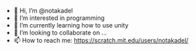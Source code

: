 - 👋 Hi, I’m @notakadel
- 👀 I’m interested in programming
- 🌱 I’m currently learning how to use unity
- 💞️ I’m looking to collaborate on ...
- 📫 How to reach me: https://scratch.mit.edu/users/notakadel/

<!---
notakadel/notakadel is a ✨ special ✨ repository because its `README.md` (this file) appears on your GitHub profile.
You can click the Preview link to take a look at your changes.
--->
